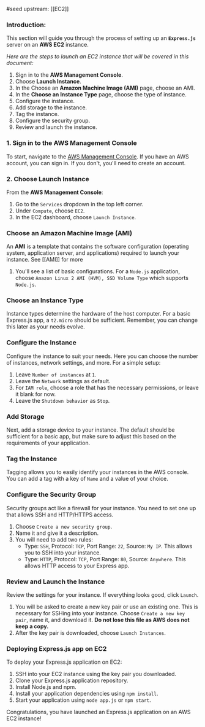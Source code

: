 #seed 
upstream: [[EC2]]

### Introduction: 

This section will guide you through the process of setting up an **`Express.js`** server on an **AWS EC2** instance.

*Here are the steps to launch an EC2 instance that will be covered in this document:*

1. Sign in to the **AWS Management Console**.
2. Choose **Launch Instance**.
3. In the Choose an **Amazon Machine Image (AMI)** page, choose an AMI.
4. In the **Choose an Instance Type** page, choose the type of instance.
5. Configure the instance.
6. Add storage to the instance.
7. Tag the instance.
8. Configure the security group.
9. Review and launch the instance.



### 1. Sign in to the AWS Management Console

To start, navigate to the [AWS Management Console](https://console.aws.amazon.com/). If you have an AWS account, you can sign in. If you don't, you'll need to create an account.

### 2. Choose Launch Instance

From the **AWS Management Console**:

1. Go to the `Services` dropdown in the top left corner.
2. Under `Compute`, choose `EC2`.
3. In the EC2 dashboard, choose `Launch Instance`.

### Choose an Amazon Machine Image (AMI)

An **AMI** is a template that contains the software configuration (operating system, application server, and applications) required to launch your instance. See [[AMI]] for more

1. You'll see a list of basic configurations. For a `Node.js` application, choose `Amazon Linux 2 AMI (HVM), SSD Volume Type` which supports `Node.js`.

### Choose an Instance Type

Instance types determine the hardware of the host computer. For a basic Express.js app, a `t2.micro` should be sufficient. Remember, you can change this later as your needs evolve.

### Configure the Instance

Configure the instance to suit your needs. Here you can choose the number of instances, network settings, and more. For a simple setup:
1. Leave `Number of instances` at `1`.
2. Leave the `Network` settings as default.
3. For `IAM role`, choose a role that has the necessary permissions, or leave it blank for now.
4. Leave the `Shutdown behavior` as `Stop`.

### Add Storage

Next, add a storage device to your instance. The default should be sufficient for a basic app, but make sure to adjust this based on the requirements of your application.

### Tag the Instance

Tagging allows you to easily identify your instances in the AWS console. You can add a tag with a key of `Name` and a value of your choice.

### Configure the Security Group

Security groups act like a firewall for your instance. You need to set one up that allows SSH and HTTP/HTTPS access.
1. Choose `Create a new security group`.
2. Name it and give it a description.
3. You will need to add two rules: 
    - Type: `SSH`, Protocol: `TCP`, Port Range: `22`, Source: `My IP`. This allows you to SSH into your instance.
    - Type: `HTTP`, Protocol: `TCP`, Port Range: `80`, Source: `Anywhere`. This allows HTTP access to your Express app.

### Review and Launch the Instance

Review the settings for your instance. If everything looks good, click `Launch`.
1. You will be asked to create a new key pair or use an existing one. This is necessary for SSHing into your instance. Choose `Create a new key pair`, name it, and download it. **Do not lose this file as AWS does not keep a copy.**
2. After the key pair is downloaded, choose `Launch Instances`.

### Deploying Express.js app on EC2

To deploy your Express.js application on EC2:
1. SSH into your EC2 instance using the key pair you downloaded.
2. Clone your Express.js application repository.
3. Install Node.js and npm.
4. Install your application dependencies using `npm install`.
5. Start your application using `node app.js` or `npm start`.

Congratulations, you have launched an Express.js application on an AWS EC2 instance!
